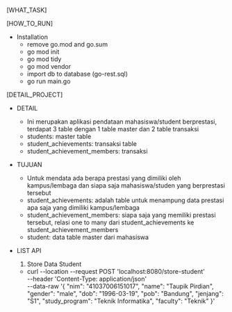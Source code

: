 [WHAT_TASK]

[HOW_TO_RUN]
* Installation
  - remove go.mod and go.sum
  - go mod init
  - go mod tidy
  - go mod vendor
  - import db to database (go-rest.sql)
  - go run main.go

[DETAIL_PROJECT]
* DETAIL
  - Ini merupakan aplikasi pendataan mahasiswa/student berprestasi, terdapat 3 table dengan 1 table master dan 2 table transaksi
  - students: master table
  - student_achievements: transaksi table
  - student_achievement_members: transaksi
* TUJUAN
  - Untuk mendata ada berapa prestasi yang dimiliki oleh kampus/lembaga dan siapa saja mahasiswa/studen yang berprestasi tersebut
  - student_achievements: adalah table untuk menampung data prestasi apa saja yang dimiliki kampus/lembaga
  - student_achievement_members: siapa saja yang memiliki prestasi tersebut, relasi one to many dari student_achievements ke student_achievement_members
  - student: data table master dari mahasiswa

* LIST API
  1. Store Data Student
  - curl --location --request POST 'localhost:8080/store-student' \
--header 'Content-Type: application/json' \
--data-raw '{
    "nim": "41037006151017",
    "name": "Taupik Pirdian",
    "gender": "male",
    "dob": "1996-03-19",
    "pob": "Bandung",
    "jenjang": "S1",
    "study_program": "Teknik Informatika",
    "faculty": "Teknik"
}'